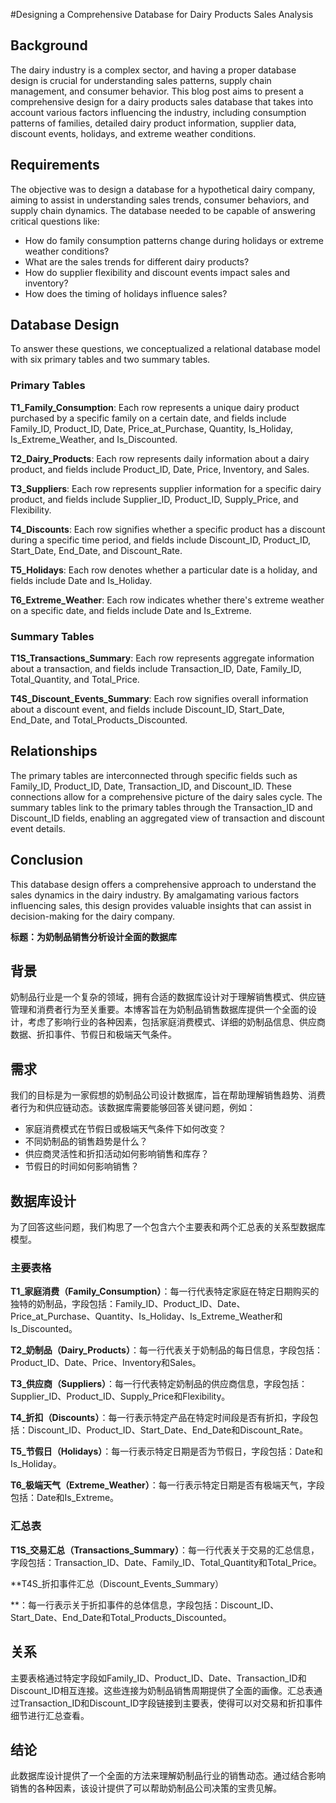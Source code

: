 #Designing a Comprehensive Database for Dairy Products Sales Analysis


## Background

The dairy industry is a complex sector, and having a proper database design is crucial for understanding sales patterns, supply chain management, and consumer behavior. This blog post aims to present a comprehensive design for a dairy products sales database that takes into account various factors influencing the industry, including consumption patterns of families, detailed dairy product information, supplier data, discount events, holidays, and extreme weather conditions.

## Requirements

The objective was to design a database for a hypothetical dairy company, aiming to assist in understanding sales trends, consumer behaviors, and supply chain dynamics. The database needed to be capable of answering critical questions like:

- How do family consumption patterns change during holidays or extreme weather conditions?
- What are the sales trends for different dairy products?
- How do supplier flexibility and discount events impact sales and inventory?
- How does the timing of holidays influence sales?

## Database Design

To answer these questions, we conceptualized a relational database model with six primary tables and two summary tables.

### Primary Tables

**T1_Family_Consumption**: Each row represents a unique dairy product purchased by a specific family on a certain date, and fields include Family_ID, Product_ID, Date, Price_at_Purchase, Quantity, Is_Holiday, Is_Extreme_Weather, and Is_Discounted.

**T2_Dairy_Products**: Each row represents daily information about a dairy product, and fields include Product_ID, Date, Price, Inventory, and Sales.

**T3_Suppliers**: Each row represents supplier information for a specific dairy product, and fields include Supplier_ID, Product_ID, Supply_Price, and Flexibility.

**T4_Discounts**: Each row signifies whether a specific product has a discount during a specific time period, and fields include Discount_ID, Product_ID, Start_Date, End_Date, and Discount_Rate.

**T5_Holidays**: Each row denotes whether a particular date is a holiday, and fields include Date and Is_Holiday.

**T6_Extreme_Weather**: Each row indicates whether there's extreme weather on a specific date, and fields include Date and Is_Extreme.

### Summary Tables

**T1S_Transactions_Summary**: Each row represents aggregate information about a transaction, and fields include Transaction_ID, Date, Family_ID, Total_Quantity, and Total_Price.

**T4S_Discount_Events_Summary**: Each row signifies overall information about a discount event, and fields include Discount_ID, Start_Date, End_Date, and Total_Products_Discounted.

## Relationships

The primary tables are interconnected through specific fields such as Family_ID, Product_ID, Date, Transaction_ID, and Discount_ID. These connections allow for a comprehensive picture of the dairy sales cycle. The summary tables link to the primary tables through the Transaction_ID and Discount_ID fields, enabling an aggregated view of transaction and discount event details.

## Conclusion

This database design offers a comprehensive approach to understand the sales dynamics in the dairy industry. By amalgamating various factors influencing sales, this design provides valuable insights that can assist in decision-making for the dairy company.


**标题：为奶制品销售分析设计全面的数据库**

## 背景

奶制品行业是一个复杂的领域，拥有合适的数据库设计对于理解销售模式、供应链管理和消费者行为至关重要。本博客旨在为奶制品销售数据库提供一个全面的设计，考虑了影响行业的各种因素，包括家庭消费模式、详细的奶制品信息、供应商数据、折扣事件、节假日和极端天气条件。

## 需求

我们的目标是为一家假想的奶制品公司设计数据库，旨在帮助理解销售趋势、消费者行为和供应链动态。该数据库需要能够回答关键问题，例如：

- 家庭消费模式在节假日或极端天气条件下如何改变？
- 不同奶制品的销售趋势是什么？
- 供应商灵活性和折扣活动如何影响销售和库存？
- 节假日的时间如何影响销售？

## 数据库设计

为了回答这些问题，我们构思了一个包含六个主要表和两个汇总表的关系型数据库模型。

### 主要表格

**T1_家庭消费（Family_Consumption）**：每一行代表特定家庭在特定日期购买的独特的奶制品，字段包括：Family_ID、Product_ID、Date、Price_at_Purchase、Quantity、Is_Holiday、Is_Extreme_Weather和Is_Discounted。

**T2_奶制品（Dairy_Products）**：每一行代表关于奶制品的每日信息，字段包括：Product_ID、Date、Price、Inventory和Sales。

**T3_供应商（Suppliers）**：每一行代表特定奶制品的供应商信息，字段包括：Supplier_ID、Product_ID、Supply_Price和Flexibility。

**T4_折扣（Discounts）**：每一行表示特定产品在特定时间段是否有折扣，字段包括：Discount_ID、Product_ID、Start_Date、End_Date和Discount_Rate。

**T5_节假日（Holidays）**：每一行表示特定日期是否为节假日，字段包括：Date和Is_Holiday。

**T6_极端天气（Extreme_Weather）**：每一行表示特定日期是否有极端天气，字段包括：Date和Is_Extreme。

### 汇总表

**T1S_交易汇总（Transactions_Summary）**：每一行代表关于交易的汇总信息，字段包括：Transaction_ID、Date、Family_ID、Total_Quantity和Total_Price。

**T4S_折扣事件汇总（Discount_Events_Summary）

**：每一行表示关于折扣事件的总体信息，字段包括：Discount_ID、Start_Date、End_Date和Total_Products_Discounted。

## 关系

主要表格通过特定字段如Family_ID、Product_ID、Date、Transaction_ID和Discount_ID相互连接。这些连接为奶制品销售周期提供了全面的画像。汇总表通过Transaction_ID和Discount_ID字段链接到主要表，使得可以对交易和折扣事件细节进行汇总查看。

## 结论

此数据库设计提供了一个全面的方法来理解奶制品行业的销售动态。通过结合影响销售的各种因素，该设计提供了可以帮助奶制品公司决策的宝贵见解。


